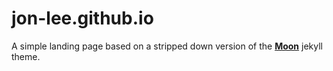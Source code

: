 # jon-lee.github.io
A simple landing page based on a stripped down version of the **[Moon](https://taylantatli.github.io/Moon)** jekyll theme.
